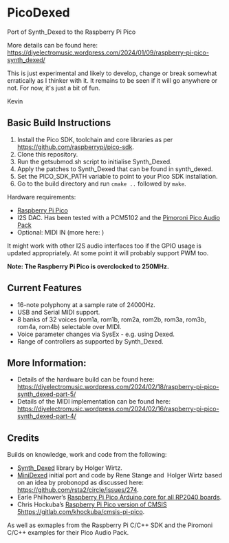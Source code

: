 # PicoDexed
Port of Synth_Dexed to the Raspberry Pi Pico

More details can be found here: https://diyelectromusic.wordpress.com/2024/01/09/raspberry-pi-pico-synth_dexed/

This is just experimental and likely to develop, change or break somewhat erratically as I thinker with it.  It remains to be seen if it will go anywhere or not.  For now, it's just a bit of fun.

Kevin

## Basic Build Instructions

1. Install the Pico SDK, toolchain and core libraries as per https://github.com/raspberrypi/pico-sdk.
2. Clone this repository.
3. Run the getsubmod.sh script to initialise Synth_Dexed.
4. Apply the patches to Synth_Dexed that can be found in synth_dexed.
4. Set the PICO_SDK_PATH variable to point to your Pico SDK installation.
5. Go to the build directory and run `cmake ..` followed by `make`.

Hardware requirements:
* [Raspberry Pi Pico](https://www.raspberrypi.com/products/raspberry-pi-pico/)
* I2S DAC.  Has been tested with a PCM5102 and the [Pimoroni Pico Audio Pack](https://shop.pimoroni.com/products/pico-audio-pack)
* Optional: MIDI IN (more here: )

It might work with other I2S audio interfaces too if the GPIO usage is updated appropriately.  At some point it will probably support PWM too.

**Note: The Raspberry Pi Pico is overclocked to 250MHz.**

## Current Features

* 16-note polyphony at a sample rate of 24000Hz.
* USB and Serial MIDI support.
* 8 banks of 32 voices (rom1a, rom1b, rom2a, rom2b, rom3a, rom3b, rom4a, rom4b) selectable over MIDI.
* Voice parameter changes via SysEx - e.g. using Dexed.
* Range of controllers as supported by Synth_Dexed.

## More Information:

* Details of the hardware build can be found here: https://diyelectromusic.wordpress.com/2024/02/18/raspberry-pi-pico-synth_dexed-part-5/
* Details of the MIDI implementation can be found here: https://diyelectromusic.wordpress.com/2024/02/16/raspberry-pi-pico-synth_dexed-part-4/

## Credits

Builds on knowledge, work and code from the following:
* [Synth_Dexed](https://codeberg.org/dcoredump/Synth_Dexed) library by Holger Wirtz.
* [MiniDexed](https://github.com/probonopd/MiniDexed) initial port and code by Rene Stange and Holger Wirtz based on an idea by probonopd as discussed here: https://github.com/rsta2/circle/issues/274.
* Earle Philhower’s [Raspberry Pi Pico Arduino core for all RP2040 boards](https://github.com/earlephilhower/arduino-pico).
* Chris Hockuba’s [Raspberry Pi Pico version of CMSIS 5](https://gitlab.com/khockuba/cmsis-pi-pico)https://gitlab.com/khockuba/cmsis-pi-pico.

As well as exmaples from the Raspberry Pi C/C++ SDK and the Piromoni C/C++ examples for their Pico Audio Pack.
